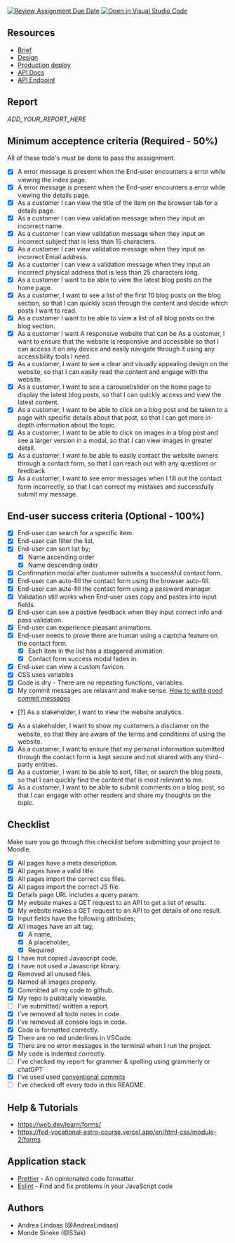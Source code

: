 [![Review Assignment Due Date](https://classroom.github.com/assets/deadline-readme-button-24ddc0f5d75046c5622901739e7c5dd533143b0c8e959d652212380cedb1ea36.svg)](https://classroom.github.com/a/EF97x2Z3)
[![Open in Visual Studio Code](https://classroom.github.com/assets/open-in-vscode-718a45dd9cf7e7f842a935f5ebbe5719a5e09af4491e668f4dbf3b35d5cca122.svg)](https://classroom.github.com/online_ide?assignment_repo_id=10960247&assignment_repo_type=AssignmentRepo)

## Resources

<!-- You must replace these links -->

- [Brief](https://fed-vocational-astro-course.vercel.app/en/exam-1/brief)
- [Design](_LINK_TO_FIGMA_)
- [Production deploy](https://traveller-andrea.netlify.app/)
- [API Docs](_LINK_TO_API_DOCS_)
- [API Endpoint](_LINK_TO_API_DOC)

## Report

_ADD_YOUR_REPORT_HERE_

## Minimum acceptence criteria (Required - 50%)

All of these todo's must be done to pass the asssignment.

- [x] A error message is present when the End-user encounters a error while viewing the index page.
- [x] A error message is present when the End-user encounters a error while viewing the details page.
- [x] As a customer I can view the title of the item on the browser tab for a details page.
- [x] As a customer I can view validation message when they input an incorrect name.
- [x] As a customer I can view validation message when they input an incorrect subject that is less than 15 characters.
- [x] As a customer I can view validation message when they input an incorrect Email address.
- [x] As a customer I can view a validation message when they input an incorrect physical address that is less than 25 characters long.
- [x] As a customer I want to be able to view the latest blog posts on the home page.
- [x] As a customer, I want to see a list of the first 10 blog posts on the blog section, so that I can quickly scan through the content and decide which posts I want to read.
- [x] As a customer I want to be able to view a list of all blog posts on the blog section.
- [x] As a customer I want A responsive website that can be As a customer, I want to ensure that the website is responsive and accessible so that I can access it on any device and easily navigate through it using any accessibility tools I need.
- [x] As a customer, I want to see a clear and visually appealing design on the website, so that I can easily read the content and engage with the website.
- [x] As a customer, I want to see a carousel/slider on the home page to display the latest blog posts, so that I can quickly access and view the latest content.
- [x] As a customer, I want to be able to click on a blog post and be taken to a page with specific details about that post, so that I can get more in-depth information about the topic.
- [x] As a customer, I want to be able to click on images in a blog post and see a larger version in a modal, so that I can view images in greater detail.
- [x] As a customer, I want to be able to easily contact the website owners through a contact form, so that I can reach out with any questions or feedback.
- [x] As a customer, I want to see error messages when I fill out the contact form incorrectly, so that I can correct my mistakes and successfully submit my message.

## End-user success criteria (Optional - 100%)

- [x] End-user can search for a specific item.
- [x] End-user can filter the list.
- [x] End-user can sort list by;
  - [x] Name ascending order
  - [x] Name descending order
- [x] Confirmation modal after custumer submits a successful contact form.
- [x] End-user can auto-fill the contact form using the browser auto-fill.
- [x] End-user can auto-fill the contact form using a password manager.
- [x] Validation still works when End-user uses copy and pastes into input fields.
- [x] End-user can see a postive feedback when they input correct info and pass validation.
- [x] End-user can experience pleasant animations.
- [x] End-user needs to prove there are human using a captcha feature on the contact form.
  - [x] Each item in the list has a staggered animation.
  - [x] Contact form success modal fades in.
- [x] End-user can view a custom favicon.
- [x] CSS uses variables
- [x] Code is dry - There are no repeating functions, variables.
- [x] My commit messages are relavant and make sense. [How to write good commit messages](https://www.freecodecamp.org/news/how-to-write-better-git-commit-messages/)
- [?] As a stakeholder, I want to view the website analytics.
- [x] As a stakeholder, I want to show my customers a disclamer on the website, so that they are aware of the terms and conditions of using the website.
- [x] As a customer, I want to ensure that my personal information submitted through the contact form is kept secure and not shared with any third-party entities.
- [x] As a customer, I want to be able to sort, filter, or search the blog posts, so that I can quickly find the content that is most relevant to me.
- [x] As a customer, I want to be able to submit comments on a blog post, so that I can engage with other readers and share my thoughts on the topic.

## Checklist

Make sure you go through this checklist before submitting your project to Moodle.

- [x] All pages have a meta description.
- [x] All pages have a valid title.
- [x] All pages import the correct css files.
- [x] All pages import the correct JS file.
- [x] Details page URL includes a query param.
- [x] My website makes a GET request to an API to get a list of results.
- [x] My website makes a GET request to an API to get details of one result.
- [x] Input fields have the following attributes;
- [x] All images have an alt tag;
  - [x] A name,
  - [x] A placeholder,
  - [x] Required
- [x] I have not copied Javascript code.
- [x] I have not used a Javascript library.
- [x] Removed all unused files.
- [x] Named all images properly.
- [x] Committed all my code to github.
- [x] My repo is publically viewable.
- [ ] I've submitted/ written a report.
- [x] I've removed all todo notes in code.
- [x] I've removed all console logs in code.
- [x] Code is formatted correctly.
- [x] There are no red underlines in VSCode.
- [x] There are no error messages in the terminal when I run the project.
- [x] My code is indented correctly.
- [ ] I've checked my report for grammer & spelling using grammerly or chatGPT
- [x] I've used used [conventional commits](https://www.conventionalcommits.org/en/v1.0.0/)
- [ ] I've checked off every todo in this README.

## Help & Tutorials

- https://web.dev/learn/forms/
- https://fed-vocational-astro-course.vercel.app/en/html-css/module-2/forms

## Application stack

- [Prettier](https://prettier.io/) - An opinionated code formatter
- [Eslint](https://eslint.org/) - Find and fix problems in your JavaScript code

## Authors

- Andrea Lindaas (@AndreaLindaas)
- Monde Sineke (@S3ak)
